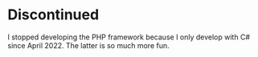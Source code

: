 # Discontinued

I stopped developing the PHP framework because I only develop with C# since April 2022. The latter is so much more fun.
